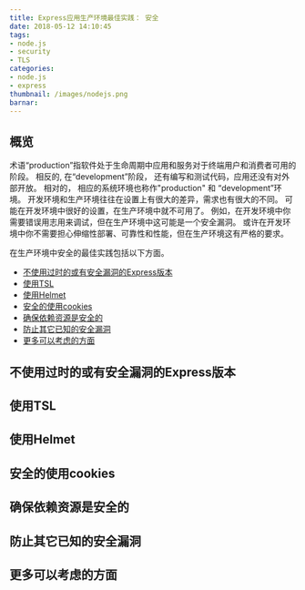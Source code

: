 ```yaml
---
title: Express应用生产环境最佳实践： 安全
date: 2018-05-12 14:10:45
tags:
- node.js
- security
- TLS
categories:
- node.js
- express
thumbnail: /images/nodejs.png
barnar:
---
```


## 概览

术语“production”指软件处于生命周期中应用和服务对于终端用户和消费者可用的阶段。 相反的, 在“development”阶段， 还有编写和测试代码，应用还没有对外部开放。 相对的， 相应的系统环境也称作"production" 和 “development”环境。
开发环境和生产环境往往在设置上有很大的差异，需求也有很大的不同。 可能在开发环境中很好的设置，在生产环境中就不可用了。 例如，在开发环境中你需要错误用志用来调试，但在生产环境中这可能是一个安全漏洞。 或许在开发环境中你不需要担心伸缩性部署、可靠性和性能，但在生产环境这有严格的要求。

<!-- more -->

在生产环境中安全的最佳实践包括以下方面。
- [不使用过时的或有安全漏洞的Express版本](#version)
- [使用TSL](#tsl)
- [使用Helmet](#helmet)
- [安全的使用cookies](#cookies)
- [确保依赖资源是安全的](#dependencies)
- [防止其它已知的安全漏洞](#know-vulnerabilities)
- [更多可以考虑的方面](#more)

<h2 id="version">不使用过时的或有安全漏洞的Express版本</h2>

<h2 id="tsl">使用TSL</h2>

<h2 id="helmet">使用Helmet</h2>

<h2 id="cookies">安全的使用cookies</h2>

<h2 id="dependencies">确保依赖资源是安全的</h2>

<h2 id="know-vulnerabilities">防止其它已知的安全漏洞</h2>

<h2 id="more">更多可以考虑的方面</h2>